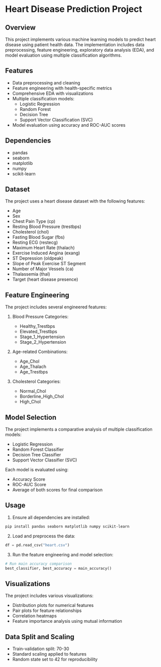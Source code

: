 # Heart Disease Prediction Project

## Overview
This project implements various machine learning models to predict heart disease using patient health data. The implementation includes data preprocessing, feature engineering, exploratory data analysis (EDA), and model evaluation using multiple classification algorithms.

## Features
- Data preprocessing and cleaning
- Feature engineering with health-specific metrics
- Comprehensive EDA with visualizations
- Multiple classification models:
  - Logistic Regression
  - Random Forest
  - Decision Tree
  - Support Vector Classification (SVC)
- Model evaluation using accuracy and ROC-AUC scores

## Dependencies
- pandas
- seaborn
- matplotlib
- numpy
- scikit-learn

## Dataset
The project uses a heart disease dataset with the following features:
- Age
- Sex
- Chest Pain Type (cp)
- Resting Blood Pressure (trestbps)
- Cholesterol (chol)
- Fasting Blood Sugar (fbs)
- Resting ECG (restecg)
- Maximum Heart Rate (thalach)
- Exercise Induced Angina (exang)
- ST Depression (oldpeak)
- Slope of Peak Exercise ST Segment
- Number of Major Vessels (ca)
- Thalassemia (thal)
- Target (heart disease presence)

## Feature Engineering
The project includes several engineered features:
1. Blood Pressure Categories:
   - Healthy_Trestbps
   - Elevated_Trestbps
   - Stage_1_Hypertension
   - Stage_2_Hypertension

2. Age-related Combinations:
   - Age_Chol
   - Age_Thalach
   - Age_Trestbps

3. Cholesterol Categories:
   - Normal_Chol
   - Borderline_High_Chol
   - High_Chol

## Model Selection
The project implements a comparative analysis of multiple classification models:
- Logistic Regression
- Random Forest Classifier
- Decision Tree Classifier
- Support Vector Classifier (SVC)

Each model is evaluated using:
- Accuracy Score
- ROC-AUC Score
- Average of both scores for final comparison

## Usage
1. Ensure all dependencies are installed:
```bash
pip install pandas seaborn matplotlib numpy scikit-learn
```

2. Load and preprocess the data:
```python
df = pd.read_csv("heart.csv")
```

3. Run the feature engineering and model selection:
```python
# Run main accuracy comparison
best_classifier, best_accuracy = main_accuracy()
```

## Visualizations
The project includes various visualizations:
- Distribution plots for numerical features
- Pair plots for feature relationships
- Correlation heatmaps
- Feature importance analysis using mutual information

## Data Split and Scaling
- Train-validation split: 70-30
- Standard scaling applied to features
- Random state set to 42 for reproducibility
